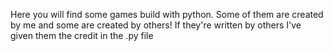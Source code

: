 Here you will find some games build with python. Some of them are created by
me and some are created by others!
If they're written by others I've given them the credit in the .py file 
